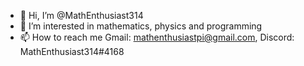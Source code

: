 - 👋 Hi, I’m @MathEnthusiast314
- 👀 I’m interested in mathematics, physics and programming
- 📫 How to reach me 
        Gmail: mathenthusiastpi@gmail.com, Discord: MathEnthusiast314#4168

<!---
MathEnthusiast314/MathEnthusiast314 is a ✨ special ✨ repository because its `README.md` (this file) appears on your GitHub profile.
You can click the Preview link to take a look at your changes.
--->
